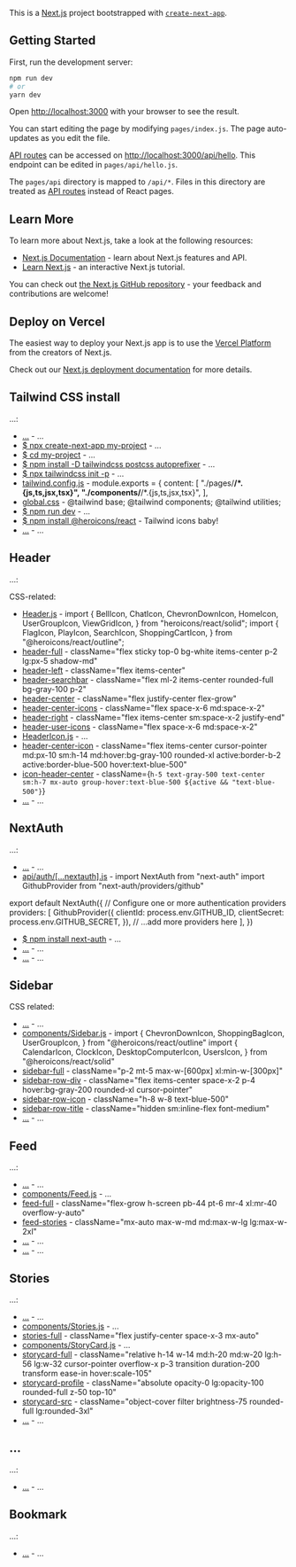 This is a [Next.js](https://nextjs.org/) project bootstrapped with [`create-next-app`](https://github.com/vercel/next.js/tree/canary/packages/create-next-app).

## Getting Started

First, run the development server:

```bash
npm run dev
# or
yarn dev
```

Open [http://localhost:3000](http://localhost:3000) with your browser to see the result.

You can start editing the page by modifying `pages/index.js`. The page auto-updates as you edit the file.

[API routes](https://nextjs.org/docs/api-routes/introduction) can be accessed on [http://localhost:3000/api/hello](http://localhost:3000/api/hello). This endpoint can be edited in `pages/api/hello.js`.

The `pages/api` directory is mapped to `/api/*`. Files in this directory are treated as [API routes](https://nextjs.org/docs/api-routes/introduction) instead of React pages.

## Learn More

To learn more about Next.js, take a look at the following resources:

- [Next.js Documentation](https://nextjs.org/docs) - learn about Next.js features and API.
- [Learn Next.js](https://nextjs.org/learn) - an interactive Next.js tutorial.

You can check out [the Next.js GitHub repository](https://github.com/vercel/next.js/) - your feedback and contributions are welcome!

## Deploy on Vercel

The easiest way to deploy your Next.js app is to use the [Vercel Platform](https://vercel.com/new?utm_medium=default-template&filter=next.js&utm_source=create-next-app&utm_campaign=create-next-app-readme) from the creators of Next.js.

Check out our [Next.js deployment documentation](https://nextjs.org/docs/deployment) for more details.

## Tailwind CSS install

...:

- [...](https://) - ...
- [$ npx create-next-app my-project](https://tailwindcss.com/docs/guides/nextjs) - ...
- [$ cd my-project](https://tailwindcss.com/docs/guides/nextjs) - ...
- [$ npm install -D tailwindcss postcss autoprefixer](https://tailwindcss.com/docs/guides/nextjs) - ...
- [$ npx tailwindcss init -p](https://tailwindcss.com/docs/guides/nextjs) - ...
- [tailwind.config.js](https://tailwindcss.com/docs/guides/nextjs) - module.exports = {
  content: [
    "./pages/**/*.{js,ts,jsx,tsx}",
    "./components/**/*.{js,ts,jsx,tsx}",
  ],
- [global.css](https://tailwindcss.com/docs/guides/nextjs) - @tailwind base; @tailwind components; @tailwind utilities;
- [$ npm run dev](https://tailwindcss.com/docs/guides/nextjs) - ...
- [$ npm install @heroicons/react](https://www.youtube.com/watch?v=dBotWYKYYWc) - Tailwind icons baby!
- [...](https://) - ...

## Header

...:

CSS-related:

- [Header.js](https://) - import {
    BellIcon,
    ChatIcon,
    ChevronDownIcon,
    HomeIcon,
    UserGroupIcon,
    ViewGridIcon,
} from "heroicons/react/solid";
import {
    FlagIcon,
    PlayIcon,
    SearchIcon,
    ShoppingCartIcon,
} from "@heroicons/react/outline";
- [header-full](https://) - className="flex sticky top-0 bg-white items-center p-2 lg:px-5 shadow-md"
- [header-left](https://) - className="flex items-center"
- [header-searchbar](https://) - className="flex ml-2 items-center rounded-full bg-gray-100 p-2"
- [header-center](https://) - className="flex justify-center flex-grow"
- [header-center-icons](https://) - className="flex space-x-6 md:space-x-2"
- [header-right](https://) - className="flex items-center sm:space-x-2 justify-end"
- [header-user-icons](https://) - className="flex space-x-6 md:space-x-2"
- [HeaderIcon.js](https://) - ...
- [header-center-icon](https://) - className="flex items-center cursor-pointer md:px-10 sm:h-14 md:hover:bg-gray-100 rounded-xl active:border-b-2 active:border-blue-500 hover:text-blue-500"
- [icon-header-center](https://) - className={`h-5 text-gray-500 text-center sm:h-7 mx-auto group-hover:text-blue-500 ${active && "text-blue-500"}`}
- [...](https://) - ...

## NextAuth

...:

- [...](https://next-auth.js.org/) - ...
- [api/auth/[...nextauth].js](https://next-auth.js.org/getting-started/example) - import NextAuth from "next-auth"
import GithubProvider from "next-auth/providers/github"

export default NextAuth({
  // Configure one or more authentication providers
  providers: [
    GithubProvider({
      clientId: process.env.GITHUB_ID,
      clientSecret: process.env.GITHUB_SECRET,
    }),
    // ...add more providers here
  ],
})
- [$ npm install next-auth](https://) - ...
- [...](https://) - ...
- [...](https://) - ...

## Sidebar

CSS related:

- [...](https://www.youtube.com/watch?v=dBotWYKYYWc&t=5467s) - ...
- [components/Sidebar.js](https://) - import {
    ChevronDownIcon,
    ShoppingBagIcon,
    UserGroupIcon,
} from "@heroicons/react/outline"
import {
    CalendarIcon,
    ClockIcon,
    DesktopComputerIcon,
    UsersIcon,
} from "@heroicons/react/solid"
- [sidebar-full](https://) - className="p-2 mt-5 max-w-[600px] xl:min-w-[300px]"
- [sidebar-row-div](https://) - className="flex items-center space-x-2 p-4 hover:bg-gray-200 rounded-xl cursor-pointer"
- [sidebar-row-icon](https://) - className="h-8 w-8 text-blue-500"
- [sidebar-row-title](https://) - className="hidden sm:inline-flex font-medium"
- [...](https://) - ...

## Feed

...:

- [...](https://www.youtube.com/watch?v=dBotWYKYYWc&t=6487s) - ...
- [components/Feed.js](https://) - ...
- [feed-full](https://) - className="flex-grow h-screen pb-44 pt-6 mr-4 xl:mr-40 overflow-y-auto"
- [feed-stories](https://) - className="mx-auto max-w-md md:max-w-lg lg:max-w-2xl"
- [...](https://) - ...
- [...](https://) - ...

## Stories

...:

- [...](https://www.youtube.com/watch?v=dBotWYKYYWc&t=6553s) - ...
- [components/Stories.js](https://) - ...
- [stories-full](https://) - className="flex justify-center space-x-3 mx-auto"
- [components/StoryCard.js](https://) - ...
- [storycard-full](https://) - className="relative h-14 w-14 md:h-20 md:w-20 lg:h-56 lg:w-32 cursor-pointer overflow-x p-3 transition duration-200 transform ease-in hover:scale-105"
- [storycard-profile](https://) - className="absolute opacity-0 lg:opacity-100 rounded-full z-50 top-10"
- [storycard-src](https://) - className="object-cover filter brightness-75 rounded-full lg:rounded-3xl"
- [...](https://) - ...

## ...

...:

- [...](https://) - ...

## Bookmark

...:

- [...](https://) - ...